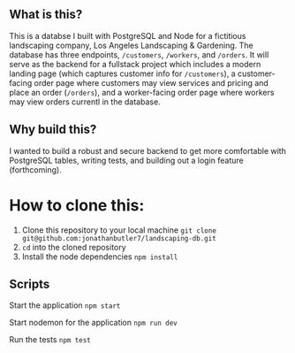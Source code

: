 ## What is this?

This is a databse I built with PostgreSQL and Node for a fictitious landscaping company, Los Angeles Landscaping & Gardening. The database has three endpoints, `/customers`, `/workers`, and `/orders`. It will serve as the backend for a fullstack project which includes a modern landing page (which captures customer info for `/customers`), a customer-facing order page where customers may view services and pricing and place an order (`/orders`), and a worker-facing order page where workers may view orders currentl in the database.

## Why build this?

I wanted to build a robust and secure backend to get more comfortable with PostgreSQL tables, writing tests, and building out a login feature (forthcoming).

# How to clone this:

1. Clone this repository to your local machine `git clone git@github.com:jonathanbutler7/landscaping-db.git`
2. `cd` into the cloned repository
3. Install the node dependencies `npm install`

## Scripts

Start the application `npm start`

Start nodemon for the application `npm run dev`

Run the tests `npm test`
